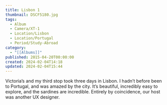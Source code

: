 ```yaml
---
title: Lisbon 1
thumbnail: DSCF5180.jpg
tags:
  - Album
  - Camera/XT-1
  - Location/Lisbon
  - Location/Portugal
  - Period/Study-Abroad
category:
  - "[[Albums]]"
published: 2015-04-20T00:00:00
created: 2024-02-04T14:18
updated: 2024-02-04T15:44
---
```

Victoria’s and my third stop took three days in Lisbon. I hadn’t before been to Portugal, and was amazed by the city. It’s beautiful, incredibly easy to explore, and the sardines are incredible. Entirely by coincidence, our host was another UX designer.
